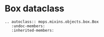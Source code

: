 # Box dataclass

```{eval-rst}  
.. autoclass:: mops.mixins.objects.box.Box
   :undoc-members:
   :inherited-members:
```
